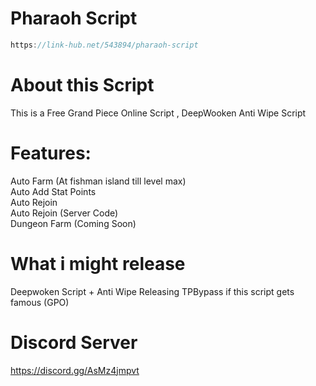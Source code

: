 # Pharaoh Script

```cpp
https://link-hub.net/543894/pharaoh-script
```

# About this Script
This is a Free Grand Piece Online Script , DeepWooken Anti Wipe Script

# Features:
Auto Farm (At fishman island till level max)<br />
Auto Add Stat Points<br />
Auto Rejoin<br />
Auto Rejoin (Server Code)<br />
Dungeon Farm (Coming Soon)<br />

# What i might release
Deepwoken Script + Anti Wipe
Releasing TPBypass if this script gets famous (GPO)

# Discord Server
https://discord.gg/AsMz4jmpvt
